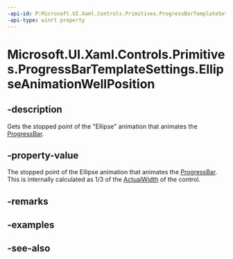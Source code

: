 ```yaml
---
-api-id: P:Microsoft.UI.Xaml.Controls.Primitives.ProgressBarTemplateSettings.EllipseAnimationWellPosition
-api-type: winrt property
---
```


<!-- Property syntax
public double EllipseAnimationWellPosition { get; }
-->

# Microsoft.UI.Xaml.Controls.Primitives.ProgressBarTemplateSettings.EllipseAnimationWellPosition

## -description
Gets the stopped point of the "Ellipse" animation that animates the [ProgressBar](../microsoft.ui.xaml.controls/progressbar.md).

## -property-value
The stopped point of the Ellipse animation that animates the [ProgressBar](../microsoft.ui.xaml.controls/progressbar.md). This is internally calculated as 1/3 of the [ActualWidth](../microsoft.ui.xaml/frameworkelement_actualwidth.md) of the control.

## -remarks

## -examples

## -see-also
